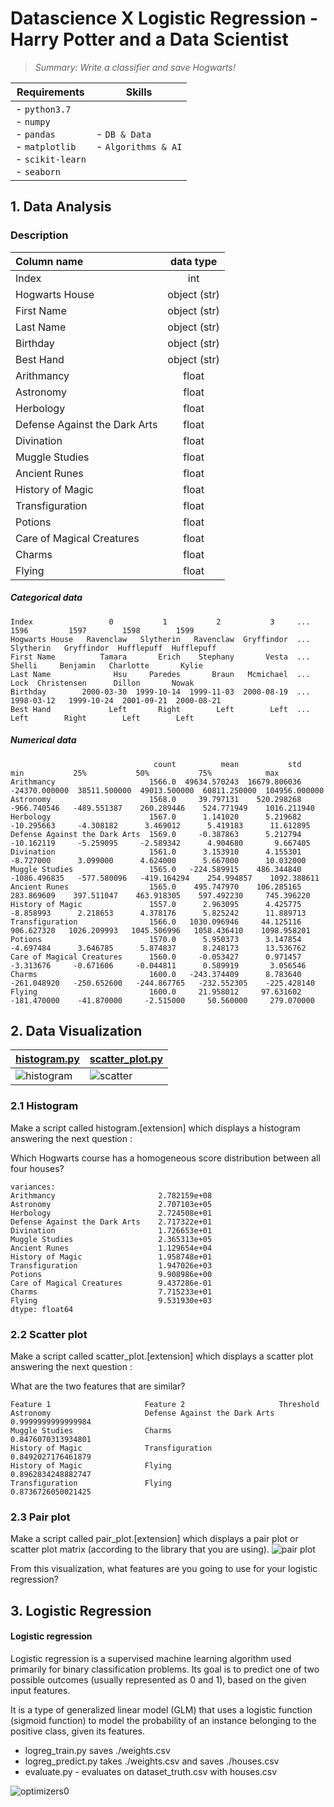 #  Datascience X Logistic Regression - Harry Potter and a Data Scientist
>*_Summary: Write a classifier and save Hogwarts!_*

| Requirements | Skills |
|--------------|--------|
| - `python3.7`<br> - `numpy`<br> - `pandas`<br> - `matplotlib`<br> - `scikit-learn`<br> - `seaborn` | - `DB & Data`<br> - `Algorithms & AI` |


## 1. Data Analysis
### Description
| Column name                   | data type    |
|:------------------------------|:------------:|
| Index                         | int          |
| Hogwarts House                | object (str) |
| First Name                    | object (str) |
| Last Name                     | object (str) |
| Birthday                      | object (str) |
| Best Hand                     | object (str) |
| Arithmancy                    | float        |
| Astronomy                     | float        |
| Herbology                     | float        |
| Defense Against the Dark Arts | float        |
| Divination                    | float        |
| Muggle Studies                | float        |
| Ancient Runes                 | float        |
| History of Magic              | float        |
| Transfiguration               | float        |
| Potions                       | float        |
| Care of Magical Creatures     | float        |
| Charms                        | float        |
| Flying                        | float        |


##### Categorical data
```
Index                 0           1           2           3     ...        1596         1597        1598        1599
Hogwarts House   Ravenclaw   Slytherin   Ravenclaw  Gryffindor  ...   Slytherin   Gryffindor  Hufflepuff  Hufflepuff
First Name          Tamara       Erich    Stephany       Vesta  ...      Shelli     Benjamin   Charlotte       Kylie
Last Name              Hsu     Paredes       Braun   Mcmichael  ...        Lock  Christensen      Dillon       Nowak
Birthday        2000-03-30  1999-10-14  1999-11-03  2000-08-19  ...  1998-03-12   1999-10-24  2001-09-21  2000-08-21
Best Hand             Left       Right        Left        Left  ...        Left        Right        Left        Left
```
##### Numerical data

```
                                count          mean           std           min           25%           50%           75%            max                     
Arithmancy                     1566.0  49634.570243  16679.806036 -24370.000000  38511.500000  49013.500000  60811.250000  104956.000000
Astronomy                      1568.0     39.797131    520.298268   -966.740546   -489.551387    260.289446    524.771949    1016.211940
Herbology                      1567.0      1.141020      5.219682    -10.295663     -4.308182      3.469012      5.419183      11.612895
Defense Against the Dark Arts  1569.0     -0.387863      5.212794    -10.162119     -5.259095     -2.589342      4.904680       9.667405
Divination                     1561.0      3.153910      4.155301     -8.727000      3.099000      4.624000      5.667000      10.032000
Muggle Studies                 1565.0   -224.589915    486.344840  -1086.496835   -577.580096   -419.164294    254.994857    1092.388611
Ancient Runes                  1565.0    495.747970    106.285165    283.869609    397.511047    463.918305    597.492230     745.396220
History of Magic               1557.0      2.963095      4.425775     -8.858993      2.218653      4.378176      5.825242      11.889713
Transfiguration                1566.0   1030.096946     44.125116    906.627320   1026.209993   1045.506996   1058.436410    1098.958201
Potions                        1570.0      5.950373      3.147854     -4.697484      3.646785      5.874837      8.248173      13.536762
Care of Magical Creatures      1560.0     -0.053427      0.971457     -3.313676     -0.671606     -0.044811      0.589919       3.056546
Charms                         1600.0   -243.374409      8.783640   -261.048920   -250.652600   -244.867765   -232.552305    -225.428140
Flying                         1600.0     21.958012     97.631602   -181.470000    -41.870000     -2.515000     50.560000     279.070000
```

## 2. Data Visualization
|[histogram.py](./histogram.py)|[scatter_plot.py](./scatter_plot.py)    |
|---------------------------------------------|-------------------------------------------------------|
|![histogram](https://github.com/jmcheon/dslr/assets/40683323/37f1aff8-fa15-4786-849c-dca507659868)|![scatter](https://github.com/jmcheon/dslr/assets/40683323/d0291802-b765-47ab-b4af-fd1293ee49b3)|

### 2.1 Histogram
Make a script called histogram.[extension] which displays a histogram answering the next question : 

Which Hogwarts course has a homogeneous score distribution between all four houses?
```
variances:
Arithmancy                       2.782159e+08
Astronomy                        2.707103e+05
Herbology                        2.724508e+01
Defense Against the Dark Arts    2.717322e+01
Divination                       1.726653e+01
Muggle Studies                   2.365313e+05
Ancient Runes                    1.129654e+04
History of Magic                 1.958748e+01
Transfiguration                  1.947026e+03
Potions                          9.908986e+00
Care of Magical Creatures        9.437286e-01
Charms                           7.715233e+01
Flying                           9.531930e+03
dtype: float64
```

### 2.2 Scatter plot
Make a script called scatter_plot.[extension] which displays a scatter plot answering the next question : 

What are the two features that are similar?
```
Feature 1                     Feature 2                     Threshold
Astronomy                     Defense Against the Dark Arts 0.9999999999999984
Muggle Studies                Charms                        0.8476070313934801
History of Magic              Transfiguration               0.8492027176461879
History of Magic              Flying                        0.8962834248882747
Transfiguration               Flying                        0.8736726050021425
```

### 2.3 Pair plot
Make a script called pair_plot.[extension] which displays a pair plot or scatter plot matrix (according to the library that you are using). 
![pair plot](https://github.com/jmcheon/dslr/assets/40683323/188ab916-fa6f-4436-823a-46d0859de23a)

From this visualization, what features are you going to use for your logistic regression?


## 3. Logistic Regression

#### Logistic regression

Logistic regression is a supervised machine learning algorithm used primarily for binary classification problems. Its goal is to predict one of two possible outcomes (usually represented as 0 and 1), based on the given input features.

It is a type of generalized linear model (GLM) that uses a logistic function (sigmoid function) to model the probability of an instance belonging to the positive class, given its features.

- logreg_train.py saves ./weights.csv
- logreg_predict.py takes ./weights.csv and saves ./houses.csv
- evaluate.py - evaluates on dataset_truth.csv with houses.csv

![optimizers0](https://github.com/jmcheon/dslr/assets/40683323/c6221d34-d6e6-4edc-a906-733046cccced)
